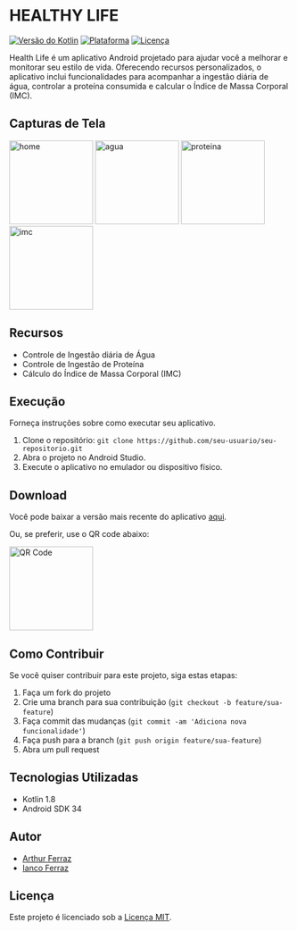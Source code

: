 # HEALTHY LIFE

[![Versão do Kotlin](https://img.shields.io/badge/Kotlin-1.8-blue.svg)](https://kotlinlang.org/)
[![Plataforma](https://img.shields.io/badge/Plataforma-Android-brightgreen.svg)](https://www.android.com/)
[![Licença](https://img.shields.io/badge/Licença-MIT-green.svg)](LICENSE)

Health Life é um aplicativo Android projetado para ajudar você a melhorar e monitorar seu estilo de vida. Oferecendo recursos personalizados, o aplicativo inclui funcionalidades para acompanhar a ingestão diária de água, controlar a proteína consumida e calcular o Índice de Massa Corporal (IMC).


## Capturas de Tela

<img src="https://github.com/ArthurFerrazz/Healthy-life/assets/111258580/b673f41d-74ff-4a30-8a47-32d4d33abe27" width="150" alt="home">
<img src="https://github.com/ArthurFerrazz/Healthy-life/assets/111258580/ab3ad156-c806-4350-a903-39187ec36c73" width="150" alt="agua">
<img src="https://github.com/ArthurFerrazz/Healthy-life/assets/111258580/52219954-fb81-4710-a28f-b2abdc0bb00e" width="150" alt="proteina">
<img src="https://github.com/ArthurFerrazz/Healthy-life/assets/111258580/7f1aadc0-0716-4485-873b-ca900fb3527d" width="150" alt="imc">


## Recursos

- Controle de Ingestão diária de Água
- Controle de Ingestão de Proteína
- Cálculo do Índice de Massa Corporal (IMC)


## Execução

Forneça instruções sobre como executar seu aplicativo. 

1. Clone o repositório: `git clone https://github.com/seu-usuario/seu-repositorio.git`
2. Abra o projeto no Android Studio.
3. Execute o aplicativo no emulador ou dispositivo físico.


## Download

Você pode baixar a versão mais recente do aplicativo [aqui](https://github.com/ArthurFerrazz/Healthy-life/blob/main/healthy-life.apk).

Ou, se preferir, use o QR code abaixo:

<img src="https://github.com/ArthurFerrazz/Healthy-life/assets/111258580/83354fbd-14dd-45a9-8d0f-4681370e4bc8" width="150" height="150" alt="QR Code">


## Como Contribuir

Se você quiser contribuir para este projeto, siga estas etapas:

1. Faça um fork do projeto
2. Crie uma branch para sua contribuição (`git checkout -b feature/sua-feature`)
3. Faça commit das mudanças (`git commit -am 'Adiciona nova funcionalidade'`)
4. Faça push para a branch (`git push origin feature/sua-feature`)
5. Abra um pull request


## Tecnologias Utilizadas

- Kotlin 1.8
- Android SDK 34


## Autor

- [Arthur Ferraz](https://github.com/ArthurFerrazz)
- [Ianco Ferraz](https://github.com/iancoF17)


## Licença

Este projeto é licenciado sob a [Licença MIT](LICENSE).
